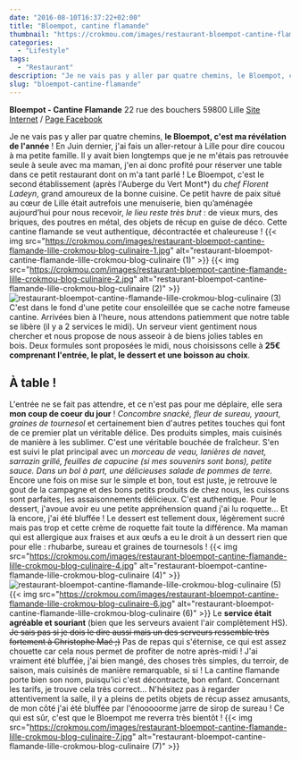 ```yaml
---
date: "2016-08-10T16:37:22+02:00"
title: "Bloempot, cantine flamande"
thumbnail: "https://crokmou.com/images/restaurant-bloempot-cantine-flamande-lille-crokmou-blog-culinaire-8.jpg"
categories:
  - "Lifestyle"
tags:
  - "Restaurant"
description: "Je ne vais pas y aller par quatre chemins, le Bloempot, c'est ma révélation de l'année ! En Juin dernier, j'ai fais un aller-retour à Lille..."
slug: "bloempot-cantine-flamande"
---
```


**Bloempot - Cantine Flamande** 22 rue des bouchers 59800 Lille [Site Internet](http://www.bloempot.fr/) / [Page Facebook](https://www.facebook.com/bloempot.cantine.flamande)

Je ne vais pas y aller par quatre chemins, **le Bloempot, c'est ma révélation de l'année** ! En Juin dernier, j'ai fais un aller-retour à Lille pour dire coucou à ma petite famille. Il y avait bien longtemps que je ne m'étais pas retrouvée seule à seule avec ma maman, j'en ai donc profité pour réserver une table dans ce petit restaurant dont on m'a tant parlé ! Le Bloempot, c'est le second établissement (après l'Auberge du Vert Mont*) du _chef Florent Ladeyn_, grand amoureux de la bonne cuisine. Ce petit havre de paix situé au cœur de Lille était autrefois une menuiserie, bien qu’aménagée aujourd’hui pour nous recevoir, _le lieu reste très brut_ : de vieux murs, des briques, des poutres en métal, des objets de récup en guise de déco. Cette cantine flamande se veut authentique, décontractée et chaleureuse ! {{< img src="https://crokmou.com/images/restaurant-bloempot-cantine-flamande-lille-crokmou-blog-culinaire-1.jpg" alt="restaurant-bloempot-cantine-flamande-lille-crokmou-blog-culinaire (1)" >}} {{< img src="https://crokmou.com/images/restaurant-bloempot-cantine-flamande-lille-crokmou-blog-culinaire-2.jpg" alt="restaurant-bloempot-cantine-flamande-lille-crokmou-blog-culinaire (2)" >}}![restaurant-bloempot-cantine-flamande-lille-crokmou-blog-culinaire (3)](https://crokmou.com/images/restaurant-bloempot-cantine-flamande-lille-crokmou-blog-culinaire-3.jpg) C'est dans le fond d'une petite cour ensoleillée que se cache notre fameuse cantine. Arrivées bien à l'heure, nous attendons patiemment que notre table se libère (il y a 2 services le midi). Un serveur vient gentiment nous chercher et nous propose de nous asseoir à de biens jolies tables en bois. Deux formules sont proposées le midi, nous choisissons celle à **25€ comprenant l'entrée, le plat, le dessert et une boisson au choix**.

## À table !

L'entrée ne se fait pas attendre, et ce n'est pas pour me déplaire, elle sera **mon coup de coeur du jour** ! _Concombre snacké, fleur de sureau, yaourt, graines de tournesol_ et certainement bien d'autres petites touches qui font de ce premier plat un véritable délice. Des produits simples, mais cuisinés de manière à les sublimer. C'est une véritable bouchée de fraîcheur. S'en est suivi le plat principal avec un _morceau de veau, lanières de navet, sarrazin grillé, feuilles de capucine (si mes souvenirs sont bons), petite sauce. Dans un bol à part, une délicieuses salade de pommes de terre._ Encore une fois on mise sur le simple et bon, tout est juste, je retrouve le gout de la campagne et des bons petits produits de chez nous, les cuissons sont parfaites, les assaisonnements délicieux. C'est authentique. Pour le dessert, j'avoue avoir eu une petite appréhension quand j'ai lu roquette... Et là encore, j'ai été bluffée ! Le dessert est tellement doux, légèrement sucré mais pas trop et cette crème de roquette fait toute la différence. Ma maman qui est allergique aux fraises et aux œufs a eu le droit à un dessert rien que pour elle : rhubarbe, sureau et graines de tournesols ! {{< img src="https://crokmou.com/images/restaurant-bloempot-cantine-flamande-lille-crokmou-blog-culinaire-4.jpg" alt="restaurant-bloempot-cantine-flamande-lille-crokmou-blog-culinaire (4)" >}}![restaurant-bloempot-cantine-flamande-lille-crokmou-blog-culinaire (5)](https://crokmou.com/images/restaurant-bloempot-cantine-flamande-lille-crokmou-blog-culinaire-5.jpg){{< img src="https://crokmou.com/images/restaurant-bloempot-cantine-flamande-lille-crokmou-blog-culinaire-6.jpg" alt="restaurant-bloempot-cantine-flamande-lille-crokmou-blog-culinaire (6)" >}} Le **service était agréable et souriant** (bien que les serveurs avaient l'air complètement HS). <del>Je sais pas si je dois le dire aussi mais un des serveurs ressemble très fortement à Christophe Maé ;)</del> Pas de repas qui s'éternise, ce qui est assez chouette car cela nous permet de profiter de notre après-midi ! J'ai vraiment été bluffée, j'ai bien mangé, des choses très simples, du terroir, de saison, mais cuisinés de manière remarquable, si si ! La cantine flamande porte bien son nom, puisqu’ici c'est décontracte, bon enfant. Concernant les tarifs, je trouve cela très correct... N'hésitez pas à regarder attentivement la salle, il y a pleins de petits objets de récup assez amusants, de mon côté j'ai été bluffée par l'énooooorme jarre de sirop de sureau ! Ce qui est sûr, c'est que le Bloempot me reverra très bientôt ! {{< img src="https://crokmou.com/images/restaurant-bloempot-cantine-flamande-lille-crokmou-blog-culinaire-7.jpg" alt="restaurant-bloempot-cantine-flamande-lille-crokmou-blog-culinaire (7)" >}}